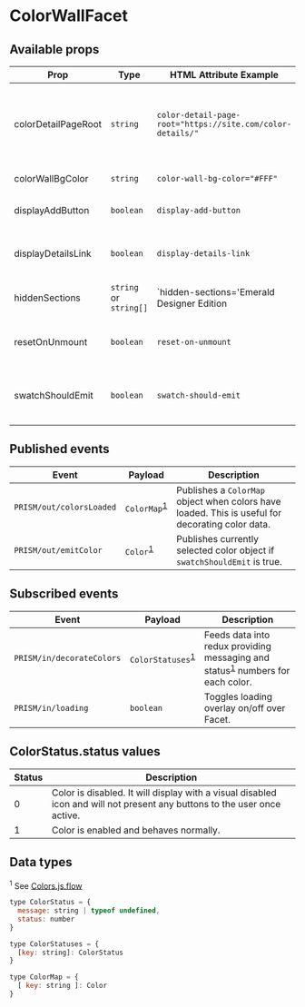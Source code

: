 # ColorWallFacet

## Available props
| Prop | Type | HTML Attribute Example | React Prop Example | Description |
|--------------------|-------|---------|---|-------------|
| colorDetailPageRoot | `string` | `color-detail-page-root="https://site.com/color-details/"` | `colorDetailPageRoot="https://site.com/color-details/"` | Defines the URL path used for links to color details pages. This will cause CDPs to navigate to a new URL. |
| colorWallBgColor | `string` | `color-wall-bg-color="#FFF"` | `colorWallBgColor="#FFF"` | Defines background color for color wall. |
| displayAddButton | `boolean` | `display-add-button` | `displayAddButton` | Shows an add button on active color swatches. |
| displayDetailsLink | `boolean` | `display-details-link` | `displayDetailsLink` | Shows a "View Details" link on active color swatches. |
| hiddenSections | `string` or `string[]`| `hidden-sections='Emerald Designer Edition|Historic'` | `hiddenSections={[ 'Emerald Designer Edition', 'Historic' ]}` | Designates sections to be removed from the UI of the color wall facet. These sections can still be searched for. Bar delimited section names. |
| resetOnUnmount | `boolean` | `reset-on-unmount` | `resetOnUnmount` | If true will reset the active color in redux when the Facet is unmounted. |
| swatchShouldEmit | `boolean` | `swatch-should-emit` | `swatchShouldEmit` | Will cause a selected swatch to publish a `PRISM/out/emitColor` event.

## Published events

| Event | Payload | Description |
|---|---|---|
| `PRISM/out/colorsLoaded` | `ColorMap`<sup><a href="#data-types">1</a></sup> | Publishes a `ColorMap` object when colors have loaded. This is useful for decorating color data. |
| `PRISM/out/emitColor` | `Color`<sup><a href="#data-types">1</a></sup> | Publishes currently selected color object if `swatchShouldEmit` is true. |


## Subscribed events

| Event | Payload | Description |
|---|---|---|
| `PRISM/in/decorateColors` | `ColorStatuses`<sup><a href="#data-types">1</a></sup> | Feeds data into redux providing messaging and status<sup><a href="#data-types">1</a></sup> numbers for each color. |
| `PRISM/in/loading` | `boolean` | Toggles loading overlay on/off over Facet. |


## ColorStatus.status values
| Status | Description |
|---|---|
| 0 | Color is disabled. It will display with a visual disabled icon and will not present any buttons to the user once active. |
| 1 | Color is enabled and behaves normally. |

## Data types
<sup>1</sup> See [Colors.js.flow](/src/shared/types/Colors.js.flow)
```js
type ColorStatus = {
  message: string | typeof undefined,
  status: number
}

type ColorStatuses = {
  [key: string]: ColorStatus
}

type ColorMap = {
  [ key: string ]: Color
}
```
